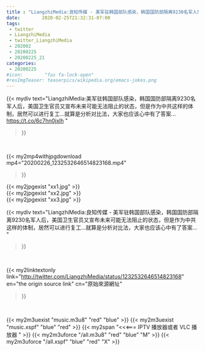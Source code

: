 ```yaml
---
title : "LiangzhiMedia:良知传媒 - 美军驻韩国部队感染，韩国国防部隔离9230名军人后，美国卫生官员又宣布未来可能无法阻止的状态，但是作为中共这样的体制，居然可以进行复工...就算是分析对比法，大家也应该心中有了答案... "
date:        2020-02-25T21:32:31-07:00
tags:
 - twitter
 - LiangzhiMedia
 - twitter_LiangzhiMedia
 - 202002
 - 20200225
 - 20200225_21
categories:
 - 20200225
#icon:        "fas fa-lock-open"
#resImgTeaser: teaserpics/wikipedia.org/emacs-jokes.png
---
```


{{< mydiv text="LiangzhiMedia:美军驻韩国部队感染，韩国国防部隔离9230名军人后，美国卫生官员又宣布未来可能无法阻止的状态，但是作为中共这样的体制，居然可以进行复工...就算是分析对比法，大家也应该心中有了答案... https://t.co/6c7hn0jxlh "
>}}
<br>


{{< my2mp4withjpgdownload mp4="20200226_1232532646514823168.mp4"
>}}

{{< my2jpgexist "xx1.jpg" >}}<br>
{{< my2jpgexist "xx2.jpg" >}}<br>
{{< my2jpgexist "xx3.jpg" >}}<br>



{{< mydiv text="LiangzhiMedia:良知传媒 - 美军驻韩国部队感染，韩国国防部隔离9230名军人后，美国卫生官员又宣布未来可能无法阻止的状态，但是作为中共这样的体制，居然可以进行复工...就算是分析对比法，大家也应该心中有了答案... "
>}}
<br>

{{< my2linktextonly link="http://twitter.com/LiangzhiMedia/status/1232532646514823168"
en="the origin source link" cn="原始來源網址"
>}}


<br>

{{< my2m3uexist "music.m3u8" "red"  "blue" >}} {{< my2m3uexist "music.xspf" "blue" "red"  >}} {{< my2span "<<<=== IPTV 播放器或者 VLC 播放器 " >}} {{< my2m3uforce "/all.m3u8" "red"  "blue" "M" >}} {{< my2m3uforce "/all.xspf" "blue" "red"  "X" >}} 
